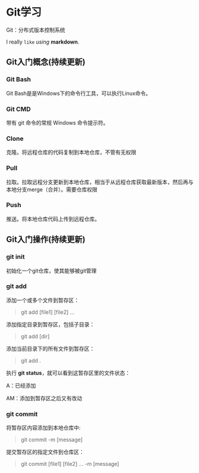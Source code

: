 # Git学习

Git：分布式版本控制系统

I really `like` *using* **markdown**.

## Git入门概念(持续更新)

### Git Bash

Git Bash是是Windows下的命令行工具，可以执行Linux命令。

### Git CMD

带有 git 命令的常规 Windows 命令提示符。

### Clone

克隆。将远程仓库的代码复制到本地仓库，不管有无权限

### Pull

拉取。拉取远程分支更新到本地仓库，相当于从远程仓库获取最新版本，然后再与本地分支merge（合并）。需要仓库权限

### Push

推送。将本地仓库代码上传到远程仓库。

## Git入门操作(持续更新)

### git init

初始化一个git仓库，使其能够被git管理

### git add

添加一个或多个文件到暂存区：

> git add [file1] [file2] ...  

添加指定目录到暂存区，包括子目录：

> git add [dir]

添加当前目录下的所有文件到暂存区：

> git add .

执行 **git status**，就可以看到这暂存区里的文件状态：

A：已经添加

AM：添加到暂存区之后又有改动

### git commit

将暂存区内容添加到本地仓库中:

> git commit -m [message]

提交暂存区的指定文件到仓库区：

> git commit [file1] [file2] ... -m [message]
